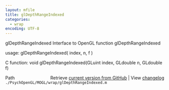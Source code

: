 ```yaml
---
layout: mfile
title: glDepthRangeIndexed
categories:
  - wrap
encoding: UTF-8
---
```


glDepthRangeIndexed  Interface to OpenGL function glDepthRangeIndexed

usage:  glDepthRangeIndexed( index, n, f )

C function:  void glDepthRangeIndexed(GLuint index, GLdouble n, GLdouble f)


<div class="code_header" style="text-align:right;">
  <span style="float:left;">Path&nbsp;&nbsp;</span> <span class="counter">Retrieve <a href=
  "https://raw.github.com/Psychtoolbox-3/Psychtoolbox-3/beta/./PsychOpenGL/MOGL/wrap/glDepthRangeIndexed.m">current version from GitHub</a> | View <a href=
  "https://github.com/Psychtoolbox-3/Psychtoolbox-3/commits/beta/./PsychOpenGL/MOGL/wrap/glDepthRangeIndexed.m">changelog</a></span>
</div>
<div class="code">
  <code>./PsychOpenGL/MOGL/wrap/glDepthRangeIndexed.m</code>
</div>
